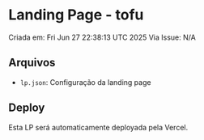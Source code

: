 # Landing Page - tofu

Criada em: Fri Jun 27 22:38:13 UTC 2025
Via Issue: N/A

## Arquivos
- `lp.json`: Configuração da landing page

## Deploy
Esta LP será automaticamente deployada pela Vercel.
